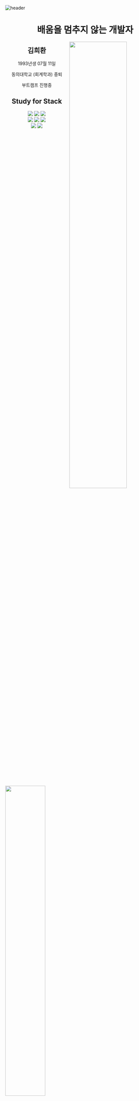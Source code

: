 ![header](https://capsule-render.vercel.app/api?type=waving&color=auto&height=200&section=header&text=%20Kim&nbsp;Hee&nbsp;Hwan&fontSize=70)
<h1 align='center'> 배움을 멈추지 않는 개발자 </h1>

<img align='right' width=60% src="https://github-readme-stats.vercel.app/api?username=blankcodestack&theme=Defalt&hide_border=false&count_private=true&show_icons=true&custom_title=GitHub%20Stats"/>
<div align='center'>
  <h2>김희환</h2>
  <p>1993년생 07월 11일</p>
  <p>동의대학교 (회계학과) 중퇴</p>
  <p> 부트캠프 진행중 <p>
</div>


<img align='left' width=50%  src="https://github-readme-stats.vercel.app/api/top-langs/?username=BlankCodeStack&langs_count=8)"/>
<div align='center'>   
  <h2>Study for Stack</h2> 
  <img  src="https://img.shields.io/badge/HTML5-E34F26?style=flat&logo=HTML5&logoColor=white" /> 
  <img  src="https://img.shields.io/badge/CSS-1572B6?style=flat&logo=CSS3&logoColor=white" /> 
  <img  src="https://img.shields.io/badge/JavaScript-F7DF1E?style=flat&logo=JavaScript&logoColor=white" /> <br/>
  <img  src="https://img.shields.io/badge/TypeScript-3178C6?style=flat&logo=TypeScript&logoColor=white" /> 
  <img  src="https://img.shields.io/badge/Node.js-339933?style=flat&logo=Node.js&logoColor=white" /> 
  <img  src="https://img.shields.io/badge/React-61DAFB?style=flat&logo=React&logoColor=white" /> <br/>
  <img  src="https://img.shields.io/badge/Vue.js-4FC08D?style=flat&logo=Vue.js&logoColor=white" /> 
  <img  src="https://img.shields.io/badge/Python-3776AB?style=flat&logo=Python&logoColor=white" />
</div>



<table  align='center' width=600px>
  <tr>
    <td align='left'>
    <h3>활동</h3>
    <p>국비지원 웹 풀스텍 (프론트엔드 & 백엔드)과정 </p>
    <p>스파르타 코딩클럽 내배단 웹 과정 </p>
    <p>스파르타 코딩클럽 내배단 앱 과정 </p>
    <p>부스트코스 PY4E 과정 </p>
    <p>패스트캠퍼스 프론트엔드 과정 </p>
    <p>코딩애플 프론트엔드 과정</p>
    <p>제로베이스 프론트엔드 과정 부트캠프 </p>
    </td>
    <td align='center'>
    <h3>기간</h3>
    <p> 2021.04 ~ 2021.10 </p>
    <p> 2022.01 ~ 2022.02 </p>
    <p> 2022.01 ~ 2022.02 </p>
    <p> 2022.07 ~ 2022.08 </p>
    <p> 2022.08 ~ ing </p>
    <p> 2022.08 ~ ing </p>
    <p> 2022.10 ~ ing </p>
    </td>
    <td align='right'>
    <h3> 수료</h3>
    <p>✅</p>
    <p>✅</p>
    <p>✅</p>
    <p>✅</p>
    <p>❎</p>
    <p>❎</p>
    <p>❎</p>
    </td>
  </tr>
<table>
